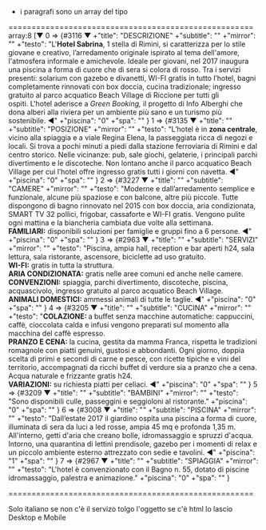- i paragrafi sono un array del tipo

=====================================================
 array:8 [▼
  0 => {#3116 ▼
    +"title": "DESCRIZIONE"
    +"subtitle": ""
    +"mirror": ""
    +"testo": "L'<strong>Hotel Sabrina</strong>, 1 stella di Rimini, si caratterizza per lo stile giovane e creativo, l&rsquo;arredamento originale ispirato al tema dell'amore, l'atmosfera informale e amichevole. Ideale per giovani, nel 2017 inaugura una piscina a forma di cuore che di sera si colora di rosso. Tra i servizi presenti: solarium con gazebo e divanetti, WI-FI gratis in tutto l&rsquo;hotel, bagni completamente rinnovati con box doccia, cucina tradizionale; ingresso gratuito al parco acquatico Beach Village di Riccione per tutti gli ospiti.&nbsp;L'hotel aderisce a <em>Green Booking,</em> il progetto di Info Alberghi che dona alberi alla riviera per un ambiente pi&ugrave; sano e un turismo pi&ugrave; sostenibile. ◀"
    +"piscina": "0"
    +"spa": ""
  }
  1 => {#3135 ▼
    +"title": ""
    +"subtitle": "POSIZIONE"
    +"mirror": ""
    +"testo": "L&rsquo;hotel &egrave; in <strong>zona centrale</strong>, vicino alla spiaggia e a viale Regina Elena, la passeggiata ricca di negozi e locali. Si trova a pochi minuti a piedi dalla stazione ferroviaria di Rimini e dal centro storico. Nelle vicinanze: pub, sale giochi, gelaterie, i principali parchi divertimento e le discoteche. Non lontano anche il parco acquatico Beach Village per cui l&rsquo;hotel offre ingresso gratis tutti i giorni con navetta. ◀"
    +"piscina": "0"
    +"spa": ""
  }
  2 => {#3227 ▼
    +"title": ""
    +"subtitle": "CAMERE"
    +"mirror": ""
    +"testo": "Moderne e dall&rsquo;arredamento semplice e funzionale, alcune pi&ugrave; spaziose e con balcone, altre pi&ugrave; piccole. Tutte dispongono di bagno rinnovato nel 2015 con box doccia, aria condizionata, SMART TV 32 pollici, frigobar, cassaforte e WI-FI gratis. Vengono pulite ogni mattina e la biancheria cambiata due volte alla settimana.&nbsp;<br /> <strong>FAMILIARI:</strong> disponibili soluzioni per famiglie e gruppi fino a 6 persone. ◀"
    +"piscina": "0"
    +"spa": ""
  }
  3 => {#2963 ▼
    +"title": ""
    +"subtitle": "SERVIZI"
    +"mirror": ""
    +"testo": "Piscina, ampia hall, reception e bar aperti h24, sala lettura, sala ristorante, ascensore, biciclette ad uso gratuito.&nbsp;<br /><strong>WI-FI:</strong>&nbsp;gratis in tutta la struttura.<br /> <strong>ARIA CONDIZIONATA:</strong>&nbsp;gratis nelle aree comuni ed anche nelle camere.<br /> <strong>CONVENZIONI:</strong>&nbsp;spiaggia, parchi divertimento, discoteche, piscina, acquascivolo, ingresso gratuito al parco acquatico Beach Village.<br /> <strong>ANIMALI DOMESTICI: </strong>ammessi animali di tutte le taglie. ◀"
    +"piscina": "0"
    +"spa": ""
  }
  4 => {#3205 ▼
    +"title": ""
    +"subtitle": "CUCINA"
    +"mirror": ""
    +"testo": "<strong>COLAZIONE:&nbsp;</strong>a buffet senza macchine automatiche: cappuccini, caff&egrave;, cioccolata calda e infusi vengono preparati sul momento alla macchina del caff&egrave; espresso.<br /> <strong>PRANZO E CENA:&nbsp;</strong>la cucina, gestita da mamma Franca, rispetta le tradizioni romagnole con piatti genuini, gustosi e abbondanti. Ogni giorno, doppia scelta di primi e secondi di carne e pesce, con ricette tipiche e vini del territorio, accompagnati da ricchi buffet di verdure sia a pranzo che a cena. Acqua naturale e frizzante gratis h24.<br /> <strong>VARIAZIONI:</strong>&nbsp;su richiesta piatti per celiaci. ◀"
    +"piscina": "0"
    +"spa": ""
  }
  5 => {#3209 ▼
    +"title": ""
    +"subtitle": "BAMBINI"
    +"mirror": ""
    +"testo": "Sono disponibili culle, passeggini e seggioloni al ristorante."
    +"piscina": "0"
    +"spa": ""
  }
  6 => {#3008 ▼
    +"title": ""
    +"subtitle": "PISCINA"
    +"mirror": ""
    +"testo": "Dall&rsquo;estate 2017 il giardino ospita una piscina a forma di cuore, illuminata di sera da luci a led rosse, ampia 45 mq e profonda 1,35 m. All'interno, getti d'aria che creano bolle, idromassaggio e spruzzi d'acqua. Intorno, una quarantina di lettini prendisole, gazebo per i momenti di relax e un piccolo ambiente esterno attrezzato con sedie e tavolini. ◀"
    +"piscina": "1"
    +"spa": ""
  }
  7 => {#2967 ▼
    +"title": ""
    +"subtitle": "SPIAGGIA"
    +"mirror": ""
    +"testo": "L'hotel &egrave; convenzionato con il Bagno n. 55, dotato di piscine idromassaggio, palestra e animazione."
    +"piscina": "0"
    +"spa": ""
  }

=====================================================


Solo italiano
se non c'è il servizo tolgo l'oggetto
se c'è html lo lascio
Desktop e Mobile

